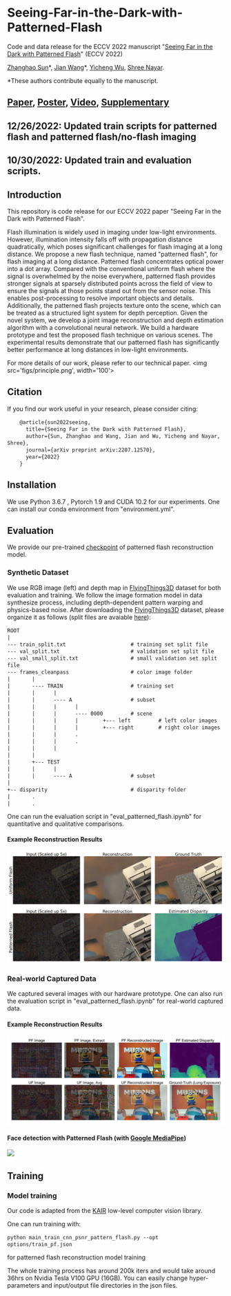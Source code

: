 # Seeing-Far-in-the-Dark-with-Patterned-Flash
Code and data release for the ECCV 2022 manuscript "[Seeing Far in the Dark with Patterned Flash]" (ECCV 2022)

[Zhanghao Sun]\*, [Jian Wang]\*, [Yicheng Wu], [Shree Nayar].

\*These authors contribute equally to the manuscript.

## [Paper], [Poster], [Video], [Supplementary]

[Seeing Far in the Dark with Patterned Flash]: https://arxiv.org/pdf/2207.12570.pdf
[Zhanghao Sun]: https://zhsun0357.github.io/
[Jian Wang]: https://jianwang-cmu.github.io/
[Yicheng Wu]: https://yichengwu.github.io/
[Shree Nayar]: http://www.cs.columbia.edu/~nayar/
[Paper]: https://arxiv.org/pdf/2207.12570.pdf
[Poster]: https://zhsun0357.github.io/data/2891.pdf
[Video]: https://zhsun0357.github.io/data/2891.mp4
[Supplementary]: https://jianwang-cmu.github.io/22patternedFlash/patteredFlash-supp.pdf

## 12/26/2022: Updated train scripts for patterned flash and patterned flash/no-flash imaging
## 10/30/2022: Updated train and evaluation scripts.

## Introduction
This repository is code release for our ECCV 2022 paper "Seeing Far in the Dark with Patterned Flash". 

Flash illumination is widely used in imaging under low-light environments. However, illumination intensity falls off with propagation distance quadratically, which poses significant challenges for flash imaging at a long distance. We propose a new flash technique, named "patterned flash", for flash imaging at a long distance. Patterned flash concentrates optical power into a dot array. Compared with the conventional uniform flash where the signal is overwhelmed by the noise everywhere, patterned flash provides stronger signals at sparsely distributed points across the field of view to ensure the signals at those points stand out from the sensor noise. This enables post-processing to resolve important objects and details. Additionally, the patterned flash projects texture onto the scene, which can be treated as a structured light system for depth perception. Given the novel system, we develop a joint image reconstruction and depth estimation algorithm with a convolutional neural network. We build a hardware prototype and test the proposed flash technique on various scenes. The experimental results demonstrate that our patterned flash has significantly better performance at long distances in low-light environments. 

For more details of our work, please refer to our technical paper.
<img src='figs/principle.png', width='100'>

## Citation
If you find our work useful in your research, please consider citing:

        @article{sun2022seeing,
          title={Seeing Far in the Dark with Patterned Flash},
          author={Sun, Zhanghao and Wang, Jian and Wu, Yicheng and Nayar, Shree},
          journal={arXiv preprint arXiv:2207.12570},
          year={2022}
        }

## Installation
We use Python 3.6.7 , Pytorch 1.9 and CUDA 10.2 for our experiments. One can install our conda environment from "environment.yml".

## Evaluation
We provide our pre-trained [checkpoint] of patterned flash reconstruction model.

### Synthetic Dataset
We use RGB image (left) and depth map in [FlyingThings3D] dataset for both evaluation and training. 
We follow the image formation model in data synthesize process, including depth-dependent pattern warping and physics-based noise. 
After downloading the [FlyingThings3D] dataset, please organize it as follows (split files are avaiable [here]):

[here]: https://zhsun0357.github.io/

```
ROOT
|
--- train_split.txt                     # training set split file
--- val_split.txt                       # validation set split file
--- val_small_split.txt                 # small validation set split file
--- frames_cleanpass                    # color image folder
|       |
|       ---- TRAIN                      # training set
|       |      |
|       |      ---- A                   # subset
|       |      |      |
|       |      |      ---- 0000         # scene
|       |      |      |        +--- left         # left color images
|       |      |      |        +--- right        # right color images
|       |      |      .
|       |      |      .
|       |      |
|       |
|       +--- TEST
|       |      |
|       |      ---- A                   # subset
|
+-- disparity                           # disparity folder
|       .
|       .
```

One can run the evaluation script in "eval_patterned_flash.ipynb" for quantitative and qualitative comparisons.

#### Example Reconstruction Results
<img src='figs/results_synth.png'>

### Real-world Captured Data
We captured several images with our hardware prototype. One can also run the evaluation script in "eval_patterned_flash.ipynb" for real-world captured data.

#### Example Reconstruction Results
<img src='figs/results_real.png'>

#### Face detection with Patterned Flash (with [Google MediaPipe])
<img src='figs/face_det.png'>

[checkpoint]: https://zhsun0357.github.io/
[FlyingThings3D]: https://lmb.informatik.uni-freiburg.de/resources/datasets/SceneFlowDatasets.en.html
[Google MediaPipe]: https://google.github.io/mediapipe/

## Training
### Model training
Our code is adapted from the [KAIR] low-level computer vision library.

[KAIR]: https://github.com/cszn/KAIR

One can run training with:
    
    python main_train_cnn_psnr_pattern_flash.py --opt options/train_pf.json
    
for patterned flash reconstruction model training
    
The whole training process has around 200k iters and would take around 36hrs on Nvidia Tesla V100 GPU (16GB).
You can easily change hyper-parameters and input/output file directories in the json files.

